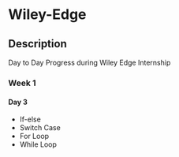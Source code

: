 # Wiley-Edge

## Description
Day to Day Progress during Wiley Edge Internship

### Week 1

#### Day 3

- If-else
- Switch Case
- For Loop
- While Loop
